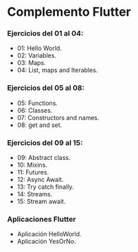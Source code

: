 # Complemento Flutter
### Ejercicios del 01 al 04:
- 01: Hello World.
- 02: Variables.
- 03: Maps.
- 04: List, maps and Iterables.

### Ejercicios del 05 al 08:
- 05: Functions.
- 06: Classes.
- 07: Constructors and names.
- 08: get and set.

### Ejercicios del 09 al 15:
- 09: Abstract class.
- 10: Mixins.
- 11: Futures.
- 12: Async Await.
- 13: Try catch finally.
- 14: Streams.
- 15: Stream await.

### Aplicaciones Flutter
- Aplicación HelloWorld.
- Aplicación YesOrNo.
